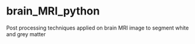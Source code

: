 # brain_MRI_python
Post processing techniques applied on brain MRI image to segment white and grey matter
